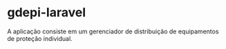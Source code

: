 # gdepi-laravel
A aplicação consiste em um gerenciador de distribuição de equipamentos de proteção individual.
